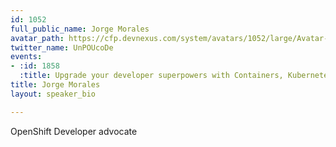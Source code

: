 ```yaml
---
id: 1052
full_public_name: Jorge Morales
avatar_path: https://cfp.devnexus.com/system/avatars/1052/large/Avatar-150x150.jpeg?1510677584
twitter_name: UnPOUcoDe
events:
- :id: 1858
  :title: Upgrade your developer superpowers with Containers, Kubernetes, and OpenShift
title: Jorge Morales
layout: speaker_bio

---
```

OpenShift Developer advocate